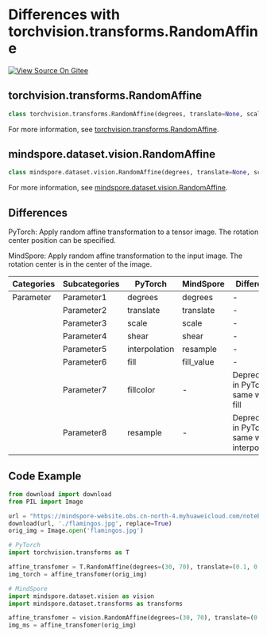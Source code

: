 # Differences with torchvision.transforms.RandomAffine

[![View Source On Gitee](https://mindspore-website.obs.cn-north-4.myhuaweicloud.com/website-images/r2.6.0rc1/resource/_static/logo_source_en.svg)](https://gitee.com/mindspore/docs/blob/r2.6.0rc1/docs/mindspore/source_en/note/api_mapping/pytorch_diff/RandomAffine.md)

## torchvision.transforms.RandomAffine

```python
class torchvision.transforms.RandomAffine(degrees, translate=None, scale=None, shear=None, interpolation=<InterpolationMode.NEAREST: 'nearest'>, fill=0, fillcolor=None, resample=None)
```

For more information, see [torchvision.transforms.RandomAffine](https://pytorch.org/vision/0.9/transforms.html#torchvision.transforms.RandomAffine).

## mindspore.dataset.vision.RandomAffine

```python
class mindspore.dataset.vision.RandomAffine(degrees, translate=None, scale=None, shear=None, resample=Inter.NEAREST, fill_value=0)
```

For more information, see [mindspore.dataset.vision.RandomAffine](https://mindspore.cn/docs/en/r2.6.0rc1/api_python/dataset_vision/mindspore.dataset.vision.RandomAffine.html).

## Differences

PyTorch: Apply random affine transformation to a tensor image. The rotation center position can be specified.

MindSpore: Apply random affine transformation to the input image. The rotation center is in the center of the image.

| Categories | Subcategories |PyTorch | MindSpore | Difference |
| --- | ---   | ---   | ---        |---  |
|Parameter | Parameter1 | degrees  | degrees  | - |
|     | Parameter2 | translate    | translate  |- |
|     | Parameter3 | scale    | scale   |- |
|     | Parameter4 | shear   | shear   | - |
|     | Parameter5 | interpolation   | resample  | - |
|     | Parameter6 | fill   | fill_value | - |
|     | Parameter7 | fillcolor   | -  | Deprecated in PyTorch, same with fill |
|     | Parameter8 | resample    | -  | Deprecated in PyTorch, same with interpolation |

## Code Example

```python
from download import download
from PIL import Image

url = "https://mindspore-website.obs.cn-north-4.myhuaweicloud.com/notebook/datasets/flamingos.jpg"
download(url, './flamingos.jpg', replace=True)
orig_img = Image.open('flamingos.jpg')

# PyTorch
import torchvision.transforms as T

affine_transfomer = T.RandomAffine(degrees=(30, 70), translate=(0.1, 0.3), fill=0)
img_torch = affine_transfomer(orig_img)

# MindSpore
import mindspore.dataset.vision as vision
import mindspore.dataset.transforms as transforms

affine_transfomer = vision.RandomAffine(degrees=(30, 70), translate=(0.1, 0.3), fill_value=0)
img_ms = affine_transfomer(orig_img)
```